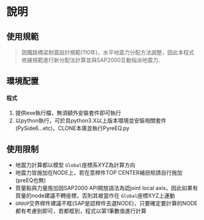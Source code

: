 # 說明
## 使用規範
> 因鐵路橋梁耐震設計規範(110年)，水平地震力分配方法調整，因此本程式依據規範進行新分配法計算並與SAP2000互動指派地震力．

## 環境配置
#### 程式
1. 提供exe執行檔，無須額外安裝套件即可執行
2. 以python執行，可於具python3.X以上版本環境並安裝相關套件(PySide6...etc)，CLONE本庫並執行PyreEQ.py 

## 使用限制
* 地震力計算都以模型 `Global`座標系XYZ為計算方向
* 地震力皆施加在NODE上，若在意桿件TOP CENTER補扭矩請自行施加(preEQ也無)
* 質量點與力量施加因SAP2000 API開放語法為認joint local axis，因此如果有質量的node建議不轉座標，否則其被當作在 `Global`座標XYZ上運動
* `GROUP`交界桿件建議不框(SAP是認桿件去選NODE)，只要確定要計算的NODE都有考慮到即可，若都框到，程式以第1筆數值進行計算


